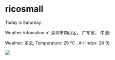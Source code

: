 # ricosmall

Today is Saturday.

Weather infomation of 深圳市南山区， 广东省， 中国: 

Weather: 多云, Temperature: 29 ℃ , Air Index: 28 优

<img src="https://github-readme-stats.vercel.app/api?username=ricosmall&show_icons=true" />

